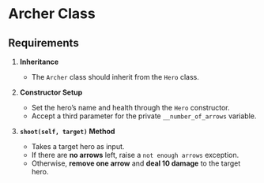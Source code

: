 # Archer Class

## Requirements

1. **Inheritance**
   - The `Archer` class should inherit from the `Hero` class.

2. **Constructor Setup**
   - Set the hero’s name and health through the `Hero` constructor.
   - Accept a third parameter for the private `__number_of_arrows` variable.

3. **`shoot(self, target)` Method**
   - Takes a target hero as input.
   - If there are **no arrows** left, raise a `not enough arrows` exception.
   - Otherwise, **remove one arrow** and **deal 10 damage** to the target hero.
